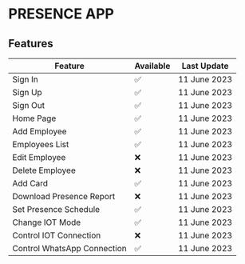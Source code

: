 # PRESENCE APP

## Features

| Feature                        | Available | Last Update |
| ------------------------------ | --------- | ----------- |
| Sign In                        | ✅       | 11 June 2023 |
| Sign Up                        | ✅       | 11 June 2023 |
| Sign Out                       | ✅       | 11 June 2023 |
| Home Page                      | ✅       | 11 June 2023 |
| Add Employee                   | ✅       | 11 June 2023 |
| Employees List                 | ✅       | 11 June 2023 |
| Edit Employee                  | ❌       | 11 June 2023 |
| Delete Employee                | ❌       | 11 June 2023 |
| Add Card                       | ✅       | 11 June 2023 |
| Download Presence Report       | ❌       | 11 June 2023 |
| Set Presence Schedule          | ✅       | 11 June 2023 |
| Change IOT Mode                | ✅       | 11 June 2023 |
| Control IOT Connection         | ❌       | 11 June 2023 |
| Control WhatsApp Connection    | ✅       | 11 June 2023 |
